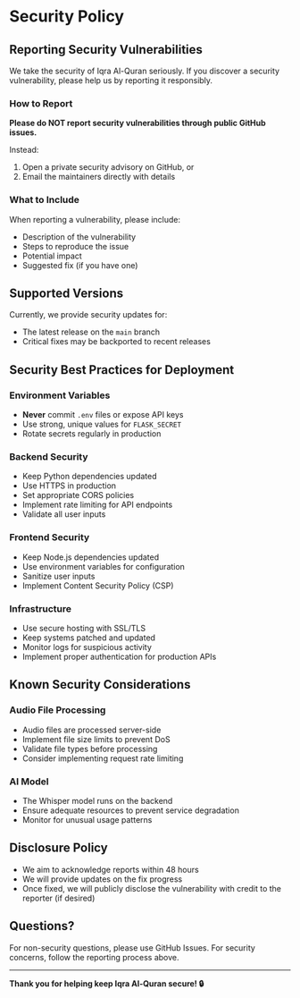 # Security Policy

## Reporting Security Vulnerabilities

We take the security of Iqra Al-Quran seriously. If you discover a security vulnerability, please help us by reporting it responsibly.

### How to Report

**Please do NOT report security vulnerabilities through public GitHub issues.**

Instead:
1. Open a private security advisory on GitHub, or
2. Email the maintainers directly with details

### What to Include

When reporting a vulnerability, please include:
- Description of the vulnerability
- Steps to reproduce the issue
- Potential impact
- Suggested fix (if you have one)

## Supported Versions

Currently, we provide security updates for:
- The latest release on the `main` branch
- Critical fixes may be backported to recent releases

## Security Best Practices for Deployment

### Environment Variables
- **Never** commit `.env` files or expose API keys
- Use strong, unique values for `FLASK_SECRET`
- Rotate secrets regularly in production

### Backend Security
- Keep Python dependencies updated
- Use HTTPS in production
- Set appropriate CORS policies
- Implement rate limiting for API endpoints
- Validate all user inputs

### Frontend Security
- Keep Node.js dependencies updated
- Use environment variables for configuration
- Sanitize user inputs
- Implement Content Security Policy (CSP)

### Infrastructure
- Use secure hosting with SSL/TLS
- Keep systems patched and updated
- Monitor logs for suspicious activity
- Implement proper authentication for production APIs

## Known Security Considerations

### Audio File Processing
- Audio files are processed server-side
- Implement file size limits to prevent DoS
- Validate file types before processing
- Consider implementing request rate limiting

### AI Model
- The Whisper model runs on the backend
- Ensure adequate resources to prevent service degradation
- Monitor for unusual usage patterns

## Disclosure Policy

- We aim to acknowledge reports within 48 hours
- We will provide updates on the fix progress
- Once fixed, we will publicly disclose the vulnerability with credit to the reporter (if desired)

## Questions?

For non-security questions, please use GitHub Issues. For security concerns, follow the reporting process above.

---

**Thank you for helping keep Iqra Al-Quran secure! 🔒**
